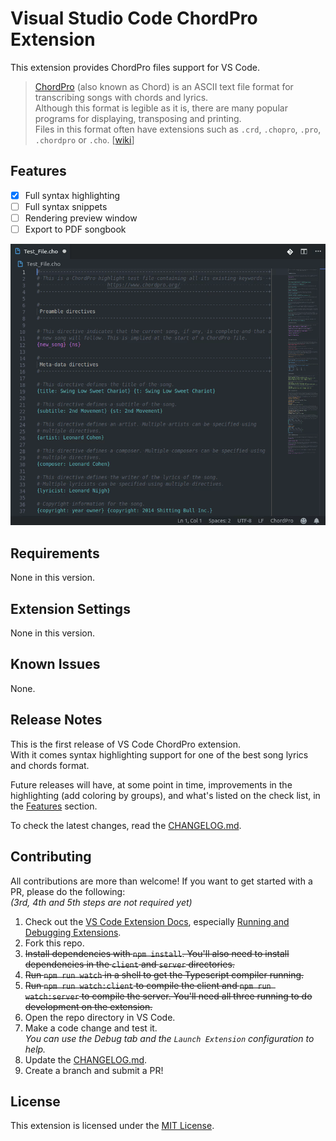 # Visual Studio Code ChordPro Extension

This extension provides ChordPro files support for VS Code.

> [ChordPro](https://www.chordpro.org/) (also known as Chord) is an ASCII
> text file format for transcribing songs with chords and lyrics.  
> Although this format is legible as it is, there are many popular programs for
> displaying, transposing and printing.  
> Files in this format often have extensions such as `.crd`, `.chopro`, `.pro`,
> `.chordpro` or `.cho`. [[wiki](https://en.wikipedia.org/wiki/ChordPro)]

## Features

- [x] Full syntax highlighting
- [ ] Full syntax snippets
- [ ] Rendering preview window
- [ ] Export to PDF songbook

![Animation](images/extension.gif)

## Requirements

None in this version.

## Extension Settings

None in this version.

## Known Issues

None.

## Release Notes

This is the first release of VS Code ChordPro extension.  
With it comes syntax highlighting support for one of the best song lyrics and
chords format.

Future releases will have, at some point in time, improvements in the
highlighting (add coloring by groups), and what's listed on the check list, in
the [Features](#Features) section.

To check the latest changes, read the [CHANGELOG.md](CHANGELOG.md).

## Contributing

All contributions are more than welcome! If you want to get started with a PR,
please do the following:  
_(3rd, 4th and 5th steps are not required yet)_

1. Check out the
   [VS Code Extension Docs](https://code.visualstudio.com/docs/extensions/overview),
   especially
   [Running and Debugging Extensions](https://code.visualstudio.com/docs/extensions/debugging-extensions).
1. Fork this repo.
1. ~~Install dependencies with `npm install`. You'll also need to install
   dependencies in the `client` and `server` directories.~~
1. ~~Run `npm run watch` in a shell to get the Typescript compiler running.~~
1. ~~Run `npm run watch:client` to compile the client and `npm run watch:server`
   to compile the server. You'll need all three running to do development on the
   extension.~~
1. Open the repo directory in VS Code.
1. Make a code change and test it.  
   _You can use the Debug tab and the `Launch Extension` configuration to help._
1. Update the [CHANGELOG.md](CHANGELOG.md).
1. Create a branch and submit a PR!

## License

This extension is licensed under the [MIT License](LICENSE.txt).
